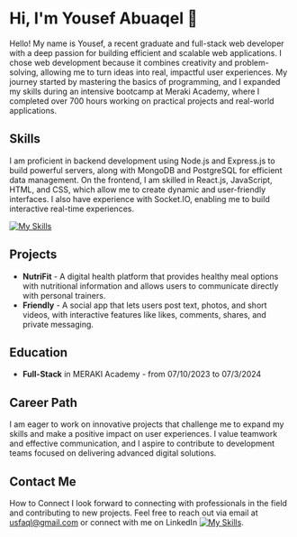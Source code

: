 # Hi, I'm Yousef Abuaqel 👋
Hello! My name is Yousef, a recent graduate and full-stack web developer with a deep passion for building efficient and scalable web applications. I chose web development because it combines creativity and problem-solving, allowing me to turn ideas into real, impactful user experiences. My journey started by mastering the basics of programming, and I expanded my skills during an intensive bootcamp at Meraki Academy, where I completed over 700 hours working on practical projects and real-world applications.

## Skills

I am proficient in backend development using Node.js and Express.js to build powerful servers, along with MongoDB and PostgreSQL for efficient data management. On the frontend, I am skilled in React.js, JavaScript, HTML, and CSS, which allow me to create dynamic and user-friendly interfaces. I also have experience with Socket.IO, enabling me to build interactive real-time experiences.

[![My Skills](https://skillicons.dev/icons?i=js,react,html,css,nodejs,express,mongodb,postman,git)](https://skills.thijs.gg)

## Projects

- **NutriFit** - A digital health platform that provides healthy meal options with nutritional information and allows users to communicate directly with personal trainers.
- **Friendly** - A social app that lets users post text, photos, and short videos, with interactive features like likes, comments, shares, and private messaging.

## Education

- **Full-Stack** in MERAKI Academy - from 07/10/2023 to 07/3/2024

## Career Path 

I am eager to work on innovative projects that challenge me to expand my skills and make a positive impact on user experiences. I value teamwork and effective communication, and I aspire to contribute to development teams focused on delivering advanced digital solutions.

## Contact Me
How to Connect 
I look forward to connecting with professionals in the field and contributing to new projects. Feel free to reach out via email at usfaql@gmail.com or connect with me on LinkedIn [![My Skills](https://skillicons.dev/icons?i=linkedin)](https://www.linkedin.com/in/yousefabuaqel/).








